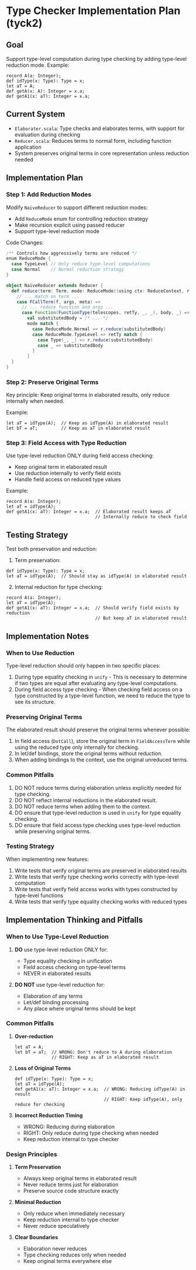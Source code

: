 # Type Checker Implementation Plan (tyck2)

## Goal
Support type-level computation during type checking by adding type-level reduction mode. Example:
```chester
record A(a: Integer);
def idType(x: Type): Type = x;
let aT = A;
def getA(x: A): Integer = x.a;
def getA1(x: aT): Integer = x.a;
```

## Current System
- `Elaborater.scala`: Type checks and elaborates terms, with support for evaluation during checking
- `Reducer.scala`: Reduces terms to normal form, including function application
- System preserves original terms in core representation unless reduction needed

## Implementation Plan

### Step 1: Add Reduction Modes
Modify `NaiveReducer` to support different reduction modes:
- Add `ReduceMode` enum for controlling reduction strategy
- Make recursion explicit using passed reducer
- Support type-level reduction mode

Code Changes:
```scala
/** Controls how aggressively terms are reduced */
enum ReduceMode {
  case TypeLevel // Only reduce type-level computations
  case Normal    // Normal reduction strategy
}

object NaiveReducer extends Reducer {
  def reduce(term: Term, mode: ReduceMode)(using ctx: ReduceContext, r: Reducer): Term = {
    // ... match on term ...
    case FCallTerm(f, args, meta) =>
      // ... reduce function and args ...
      case Function(FunctionType(telescopes, retTy, _, _), body, _) =>
        val substitutedBody = /* ... */
        mode match {
          case ReduceMode.Normal => r.reduce(substitutedBody)
          case ReduceMode.TypeLevel => retTy match {
            case Type(_, _) => r.reduce(substitutedBody)
            case _ => substitutedBody
          }
        }
  }
}
```

### Step 2: Preserve Original Terms
Key principle: Keep original terms in elaborated results, only reduce internally when needed.

Example:
```chester
let aT = idType(A);  // Keep as idType(A) in elaborated result
let bT = aT;         // Keep as aT in elaborated result
```

### Step 3: Field Access with Type Reduction
Use type-level reduction ONLY during field access checking:
- Keep original term in elaborated result
- Use reduction internally to verify field exists
- Handle field access on reduced type values

Example:
```chester
record A(a: Integer);
let aT = idType(A);
def getA1(x: aT): Integer = x.a;  // Elaborated result keeps aT
                                  // Internally reduce to check field
```

## Testing Strategy
Test both preservation and reduction:

1. Term preservation:
```chester
def idType(x: Type): Type = x;
let aT = idType(A);  // Should stay as idType(A) in elaborated result
```

2. Internal reduction for type checking:
```chester
record A(a: Integer);
let aT = idType(A);
def getA1(x: aT): Integer = x.a;  // Should verify field exists by reduction
                                  // But keep aT in elaborated result
```

## Implementation Notes

### When to Use Reduction

Type-level reduction should only happen in two specific places:

1. During type equality checking in `unify` - This is necessary to determine if two types are equal after evaluating any type-level computations.
2. During field access type checking - When checking field access on a type constructed by a type-level function, we need to reduce the type to see its structure.

### Preserving Original Terms

The elaborated result should preserve the original terms whenever possible:

1. In field access (`DotCall`), store the original term in `FieldAccessTerm` while using the reduced type only internally for checking.
2. In let/def bindings, store the original terms without reduction.
3. When adding bindings to the context, use the original unreduced terms.

### Common Pitfalls

1. DO NOT reduce terms during elaboration unless explicitly needed for type checking.
2. DO NOT reflect internal reductions in the elaborated result.
3. DO NOT reduce terms when adding them to the context.
4. DO ensure that type-level reduction is used in `unify` for type equality checking.
5. DO ensure that field access type checking uses type-level reduction while preserving original terms.

### Testing Strategy

When implementing new features:

1. Write tests that verify original terms are preserved in elaborated results
2. Write tests that verify type checking works correctly with type-level computation
3. Write tests that verify field access works with types constructed by type-level functions
4. Write tests that verify type equality checking works with reduced types

## Implementation Thinking and Pitfalls

### When to Use Type-Level Reduction

1. **DO** use type-level reduction ONLY for:
   - Type equality checking in unification
   - Field access checking on type-level terms
   - NEVER in elaborated results

2. **DO NOT** use type-level reduction for:
   - Elaboration of any terms
   - Let/def binding processing
   - Any place where original terms should be kept

### Common Pitfalls

1. **Over-reduction**
   ```chester
   let aT = A;
   let bT = aT;  // WRONG: Don't reduce to A during elaboration
                 // RIGHT: Keep as aT in elaborated result
   ```

2. **Loss of Original Terms**
   ```chester
   def idType(x: Type): Type = x;
   let aT = idType(A);
   def getA1(x: aT): Integer = x.a;  // WRONG: Reducing idType(A) in result
                                     // RIGHT: Keep idType(A), only reduce for checking
   ```

3. **Incorrect Reduction Timing**
   - WRONG: Reducing during elaboration
   - RIGHT: Only reduce during type checking when needed
   - Keep reduction internal to type checker

### Design Principles

1. **Term Preservation**
   - Always keep original terms in elaborated result
   - Never reduce terms just for elaboration
   - Preserve source code structure exactly

2. **Minimal Reduction**
   - Only reduce when immediately necessary
   - Keep reduction internal to type checker
   - Never reduce speculatively

3. **Clear Boundaries**
   - Elaboration never reduces
   - Type checking reduces only when needed
   - Keep original terms everywhere else 